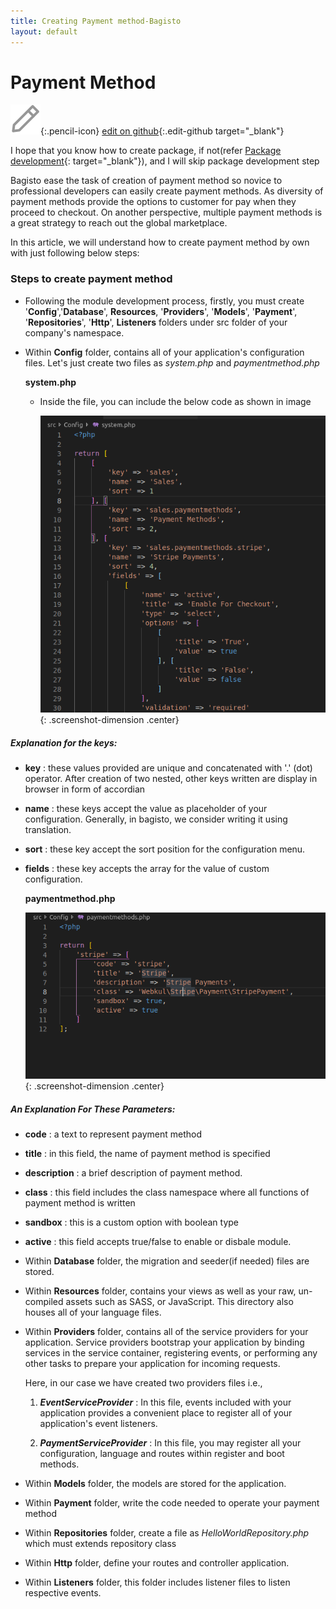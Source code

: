 ```yaml
---
title: Creating Payment method-Bagisto
layout: default
---
```


# Payment Method

![](assets/images/icons/Icon-Pencil-Large.svg){:.pencil-icon}
[edit on github](https://github.com/bagisto/bagisto-docs/blob/master/create_payment_method.md){:.edit-github  target="_blank"}

I hope that you know how to create package, if not(refer [Package development](create_package.md){: target="_blank"}), and I will skip package development step

Bagisto ease the task of creation of payment method so novice to professional developers can easily create payment methods. As diversity of payment methods provide the options to customer for pay when they proceed to checkout. On another perspective, multiple payment methods  is a great strategy to reach out the global marketplace.

In this article, we will understand how to create payment method by own with just following below steps:

### Steps to create payment method

* Following the module development process, firstly, you must create '**Config**','**Database**', **Resources**, '**Providers**', '**Models**', '**Payment**', '**Repositories**', '**Http**', **Listeners** folders under src folder of your company's namespace.

* Within **Config** folder, contains all of your application's configuration files. Let's just create two files as *system.php* and *paymentmethod.php*

    **system.php**

    * Inside the file, you can include the below code as shown in image

        ![system-configuration](assets/images/Bagisto_Docs_Images/payment-config-1.png){: .screenshot-dimension .center}

##### Explanation for the keys:

* **key** : these values provided are unique and concatenated with '.' (dot) operator. After creation of two nested, other keys written are display in browser in form of accordian

* **name** : these keys accept the value as placeholder of your configuration. Generally, in bagisto, we consider writing it using translation.

* **sort** : these key accept the sort position for the configuration menu.

* **fields** : these key accepts the array for the value of custom configuration.


    **paymentmethod.php**

    ![payment-method-configuration](assets/images/Bagisto_Docs_Images/payment-config-2.png){:  .screenshot-dimension .center}

##### An Explanation For These Parameters:

*  **code** : a text to represent payment method

*  **title** : in this field, the name of payment method is specified

*  **description** : a brief description of payment method.

*  **class** : this field includes the class namespace where all functions of payment                method is written

*  **sandbox** : this is a custom option with boolean type

*  **active** : this field accepts true/false to enable or disbale module.


* Within **Database** folder, the migration and seeder(if needed) files are stored.

* Within **Resources** folder, contains your views as well as your raw, un-compiled assets such as  SASS, or JavaScript. This directory also houses all of your language files.

* Within **Providers** folder, contains all of the service providers for your application. Service providers bootstrap your application by binding services in the service container, registering events, or performing any other tasks to prepare your application for incoming requests.

     Here, in our case we have created two providers files i.e.,

    1. ***EventServiceProvider*** : In this file, events included with your application provides a convenient place to register all of your application's event listeners.

    2. ***PaymentServiceProvider*** : In this file, you may register all your configuration, language and routes within register and boot methods.


* Within **Models** folder, the models are stored for the application.

* Within **Payment** folder, write the code needed to operate your payment method

* Within **Repositories** folder, create a file as *HelloWorldRepository.php* which must extends   repository class

* Within **Http** folder, define your routes and controller application.

* Within **Listeners** folder, this folder includes listener files to listen respective events.





